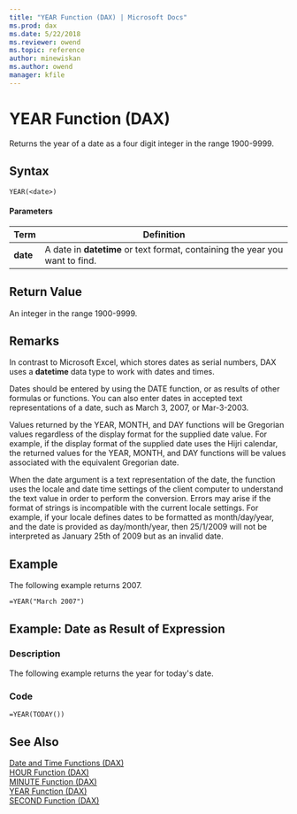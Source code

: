 ```yaml
---
title: "YEAR Function (DAX) | Microsoft Docs"
ms.prod: dax
ms.date: 5/22/2018
ms.reviewer: owend
ms.topic: reference
author: minewiskan
ms.author: owend
manager: kfile
---
```

# YEAR Function (DAX)
Returns the year of a date as a four digit integer in the range 1900-9999.  
  
## Syntax  
  
```  
YEAR(<date>)  
```  
  
#### Parameters  
  
|Term|Definition|  
|--------|--------------|  
|**date**|A date in **datetime** or text format, containing the year you want to find.|  
  
## Return Value  
An integer in the range 1900-9999.  
  
## Remarks  
In contrast to Microsoft Excel, which stores dates as serial numbers, DAX uses a **datetime** data type to work with dates and times.  
  
Dates should be entered by using the DATE function, or as results of other formulas or functions. You can also enter dates in accepted text representations of a date, such as March 3, 2007, or Mar-3-2003.  
  
Values returned by the YEAR, MONTH, and DAY functions will be Gregorian values regardless of the display format for the supplied date value. For example, if the display format of the supplied date uses the Hijri calendar, the returned values for the YEAR, MONTH, and DAY functions will be values associated with the equivalent Gregorian date.  
  
When the date argument is a text representation of the date, the function uses the locale and date time settings of the client computer to understand the text value in order to perform the conversion. Errors may arise if the format of strings is incompatible with the current locale settings. For example, if your locale defines dates to be formatted as month/day/year, and the date is provided as day/month/year, then 25/1/2009 will not be interpreted as January 25th of 2009 but as an invalid date.  
  
## Example  
The following example returns 2007.  
  
```  
=YEAR("March 2007")  
```  
  
## Example: Date as Result of Expression  
  
### Description  
The following example returns the year for today's date.  
  
### Code  
  
```  
=YEAR(TODAY())  
```  
  
## See Also  
[Date and Time Functions &#40;DAX&#41;](date-and-time-functions-dax.md)  
[HOUR Function &#40;DAX&#41;](hour-function-dax.md)  
[MINUTE Function &#40;DAX&#41;](minute-function-dax.md)  
[YEAR Function &#40;DAX&#41;](year-function-dax.md)  
[SECOND Function &#40;DAX&#41;](second-function-dax.md)  
  
